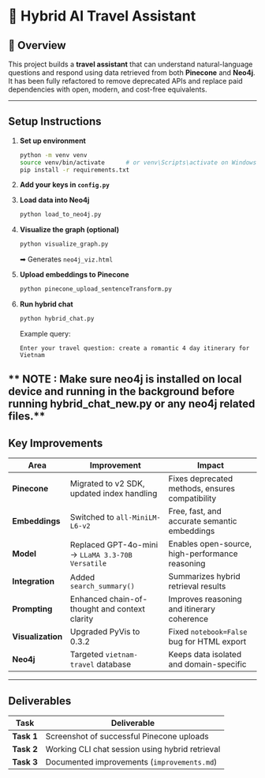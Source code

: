 # 🧠 Hybrid AI Travel Assistant
## 🚀 Overview

This project builds a **travel assistant** that can understand natural-language questions and respond using data retrieved from both **Pinecone**  and **Neo4j**.
It has been fully refactored to remove deprecated APIs and replace paid dependencies with open, modern, and cost-free equivalents.

---

##  Setup Instructions

1. **Set up environment**

   ```bash
   python -m venv venv
   source venv/bin/activate      # or venv\Scripts\activate on Windows
   pip install -r requirements.txt
   ```

2. **Add your keys in `config.py`**

3. **Load data into Neo4j**

   ```bash
   python load_to_neo4j.py
   ```

4. **Visualize the graph (optional)**

   ```bash
   python visualize_graph.py
   ```

   ➡ Generates `neo4j_viz.html`

5. **Upload embeddings to Pinecone**

   ```bash
   python pinecone_upload_sentenceTransform.py
   ```

6. **Run hybrid chat**

   ```bash
   python hybrid_chat.py
   ```

   Example query:

   ```
   Enter your travel question: create a romantic 4 day itinerary for Vietnam
   ```
** NOTE : Make sure neo4j is installed on local device and running in the background before running hybrid_chat_new.py or any neo4j related files.**
---

##  Key Improvements

| Area              | Improvement                                      | Impact                                          |
| ----------------- | ------------------------------------------------ | ----------------------------------------------- |
| **Pinecone**      | Migrated to v2 SDK, updated index handling       | Fixes deprecated methods, ensures compatibility |
| **Embeddings**    | Switched to `all-MiniLM-L6-v2`                   | Free, fast, and accurate semantic embeddings    |
| **Model**         | Replaced GPT-4o-mini → `LLaMA 3.3-70B Versatile` | Enables open-source, high-performance reasoning |
| **Integration**   | Added `search_summary()`                         | Summarizes hybrid retrieval results             |
| **Prompting**     | Enhanced chain-of-thought and context clarity    | Improves reasoning and itinerary coherence      |
| **Visualization** | Upgraded PyVis to 0.3.2                          | Fixed `notebook=False` bug for HTML export      |
| **Neo4j**         | Targeted `vietnam-travel` database               | Keeps data isolated and domain-specific         |

---

##  Deliverables

| Task       | Deliverable                                     |
| ---------- | ----------------------------------------------- |
| **Task 1** | Screenshot of successful Pinecone uploads       |
| **Task 2** | Working CLI chat session using hybrid retrieval |
| **Task 3** | Documented improvements (`improvements.md`)     |


